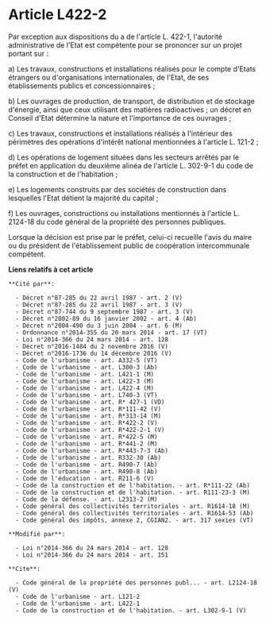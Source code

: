 # Article L422-2

Par exception aux dispositions du a de l'article L. 422-1, l'autorité administrative de l'Etat est compétente pour se
prononcer sur un projet portant sur : 

a) Les travaux, constructions et installations réalisés pour le compte d'Etats étrangers ou d'organisations internationales,
de l'Etat, de ses établissements publics et concessionnaires ; 

b) Les ouvrages de production, de transport, de distribution et de stockage d'énergie, ainsi que ceux utilisant des matières
radioactives ; un décret en Conseil d'Etat détermine la nature et l'importance de ces ouvrages ; 

c) Les travaux, constructions et installations réalisés à l'intérieur des périmètres des opérations d'intérêt national
mentionnées à l'article L. 121-2 ; 

d) Les opérations de logement situées dans les secteurs arrêtés par le préfet en application du deuxième alinéa de l'article
L. 302-9-1 du code de la construction et de l'habitation ; 

e) Les logements construits par des sociétés de construction dans lesquelles l'Etat détient la majorité du capital ; 

f) Les ouvrages, constructions ou installations mentionnés à l'article L. 2124-18 du code général de la propriété des
personnes publiques. 

Lorsque la décision est prise par le préfet, celui-ci recueille l'avis du maire ou du président de l'établissement public de
coopération intercommunale compétent.

**Liens relatifs à cet article**

	**Cité par**:

	  - Décret n°87-285 du 22 avril 1987 - art. 2 (V)
	  - Décret n°87-285 du 22 avril 1987 - art. 3 (V)
	  - Décret n°87-744 du 9 septembre 1987 - art. 3 (V)
	  - Décret n°2002-89 du 16 janvier 2002 - art. 4 (Ab)
	  - Décret n°2004-490 du 3 juin 2004 - art. 6 (M)
	  - Ordonnance n°2014-355 du 20 mars 2014 - art. 17 (VT)
	  - Loi n°2014-366 du 24 mars 2014 - art. 128
	  - Décret n°2016-1484 du 2 novembre 2016 (V)
	  - Décret n°2016-1736 du 14 décembre 2016 (V)
	  - Code de l'urbanisme - art. A332-5 (VT)
	  - Code de l'urbanisme - art. L300-3 (Ab)
	  - Code de l'urbanisme - art. L421-1 (M)
	  - Code de l'urbanisme - art. L422-3 (M)
	  - Code de l'urbanisme - art. L422-4 (M)
	  - Code de l'urbanisme - art. L740-3 (VT)
	  - Code de l'urbanisme - art. R* 427-1 (VD)
	  - Code de l'urbanisme - art. R*111-42 (V)
	  - Code de l'urbanisme - art. R*313-14 (M)
	  - Code de l'urbanisme - art. R*422-2 (V)
	  - Code de l'urbanisme - art. R*422-2-1 (V)
	  - Code de l'urbanisme - art. R*422-5 (M)
	  - Code de l'urbanisme - art. R*441-2 (M)
	  - Code de l'urbanisme - art. R*443-7-3 (Ab)
	  - Code de l'urbanisme - art. R332-30 (Ab)
	  - Code de l'urbanisme - art. R490-7 (Ab)
	  - Code de l'urbanisme - art. R490-8 (Ab)
	  - Code de l'éducation - art. R211-6 (V)
	  - Code de la construction et de l'habitation. - art. R*111-22 (Ab)
	  - Code de la construction et de l'habitation. - art. R111-23-3 (M)
	  - Code de la défense. - art. L2313-2 (M)
	  - Code général des collectivités territoriales - art. R1614-18 (M)
	  - Code général des collectivités territoriales - art. R1614-53 (Ab)
	  - Code général des impôts, annexe 2, CGIAN2. - art. 317 sexies (VT)

	**Modifié par**:

	  - Loi n°2014-366 du 24 mars 2014 - art. 128
	  - Loi n°2014-366 du 24 mars 2014 - art. 151

	**Cite**:

	  - Code général de la propriété des personnes publ... - art. L2124-18 (V)
	  - Code de l'urbanisme - art. L121-2
	  - Code de l'urbanisme - art. L422-1
	  - Code de la construction et de l'habitation. - art. L302-9-1 (V)
